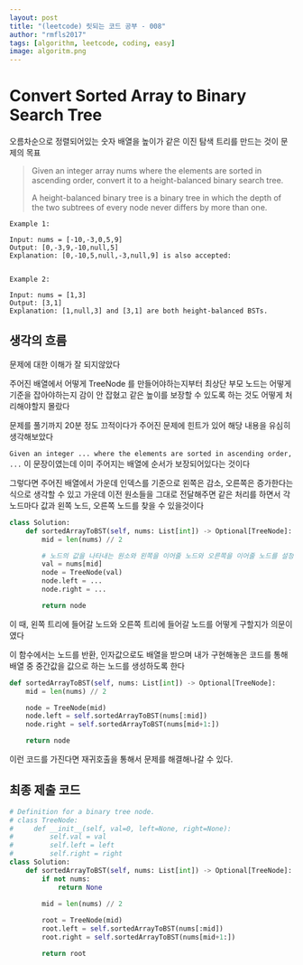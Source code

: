 ```yaml
---
layout: post
title: "(leetcode) 릿되는 코드 공부 - 008"
author: "rmfls2017"
tags: [algorithm, leetcode, coding, easy]
image: algoritm.png
---
```


# Convert Sorted Array to Binary Search Tree

오름차순으로 정렬되어있는 숫자 배열을 높이가 같은 이진 탐색 트리를 만드는 것이 문제의 목표

> Given an integer array nums where the elements are sorted in ascending order, convert it to a height-balanced binary search tree.
>
> A height-balanced binary tree is a binary tree in which the depth of the two subtrees of every node never differs by more than one.

```text
Example 1:

Input: nums = [-10,-3,0,5,9]
Output: [0,-3,9,-10,null,5]
Explanation: [0,-10,5,null,-3,null,9] is also accepted:


Example 2:

Input: nums = [1,3]
Output: [3,1]
Explanation: [1,null,3] and [3,1] are both height-balanced BSTs.
```

## 생각의 흐름

문제에 대한 이해가 잘 되지않았다

주어진 배열에서 어떻게 TreeNode 를 만들어야하는지부터 최상단 부모 노드는 어떻게 기준을 잡아야하는지 감이 안 잡혔고 같은 높이를 보장할 수 있도록 하는 것도 어떻게 처리해야할지 몰랐다

문제를 풀기까지 20분 정도 끄적이다가 주어진 문제에 힌트가 있어 해당 내용을 유심히 생각해보았다

`Given an integer ... where the elements are sorted in ascending order, ...` 이 문장이였는데 이미 주어지는 배열에 순서가 보장되어있다는 것이다

그렇다면 주어진 배열에서 가운데 인덱스를 기준으로 왼쪽은 감소, 오른쪽은 증가한다는 식으로 생각할 수 있고 가운데 이전 원소들을 그대로 전달해주면 같은 처리를 하면서 각 노드마다 값과 왼쪽 노드, 오른쪽 노드를 찾을 수 있을것이다

```python
class Solution:
    def sortedArrayToBST(self, nums: List[int]) -> Optional[TreeNode]:
        mid = len(nums) // 2

        # 노드의 값을 나타내는 원소와 왼쪽을 이어줄 노드와 오른쪽을 이어줄 노드를 설정해준다
        val = nums[mid]
        node = TreeNode(val)
        node.left = ...
        node.right = ...

        return node
```

이 때, 왼쪽 트리에 들어갈 노드와 오른쪽 트리에 들어갈 노드를 어떻게 구할지가 의문이였다

이 함수에서는 노드를 반환, 인자값으로도 배열을 받으며 내가 구현해놓은 코드를 통해 배열 중 중간값을 값으로 하는 노드를 생성하도록 한다

```python
def sortedArrayToBST(self, nums: List[int]) -> Optional[TreeNode]:
    mid = len(nums) // 2

    node = TreeNode(mid)
    node.left = self.sortedArrayToBST(nums[:mid])
    node.right = self.sortedArrayToBST(nums[mid+1:])

    return node
```

이런 코드를 가진다면 재귀호출을 통해서 문제를 해결해나갈 수 있다.

## 최종 제출 코드

```python
# Definition for a binary tree node.
# class TreeNode:
#     def __init__(self, val=0, left=None, right=None):
#         self.val = val
#         self.left = left
#         self.right = right
class Solution:
    def sortedArrayToBST(self, nums: List[int]) -> Optional[TreeNode]:
        if not nums:
            return None
        
        mid = len(nums) // 2

        root = TreeNode(mid)
        root.left = self.sortedArrayToBST(nums[:mid])
        root.right = self.sortedArrayToBST(nums[mid+1:])

        return root
```